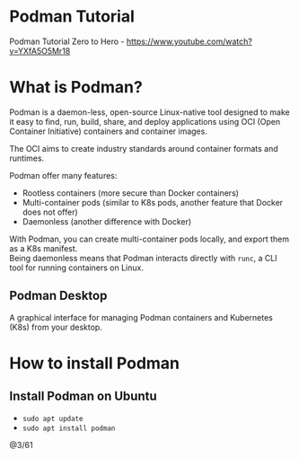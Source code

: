 # Podman Tutorial
Podman Tutorial Zero to Hero - https://www.youtube.com/watch?v=YXfA5O5Mr18

# What is Podman?

Podman is a daemon-less, open-source Linux-native tool designed to make it easy to find, run, build, share, and deploy applications using OCI (Open Container Initiative) containers 
and container images.  

The OCI aims to create industry standards around container formats and runtimes.  

Podman offer many features:
- Rootless containers (more secure than Docker containers)
- Multi-container pods (similar to K8s pods, another feature that Docker does not offer)
- Daemonless (another difference with Docker)

With Podman, you can create multi-container pods locally, and export them as a K8s manifest.  
Being daemonless means that Podman interacts directly with `runc`, a CLI tool for running containers on Linux.  

## Podman Desktop

A graphical interface for managing Podman containers and Kubernetes (K8s) from your desktop.  

# How to install Podman

## Install Podman on Ubuntu

- `sudo apt update`
- `sudo apt install podman`


@3/61
